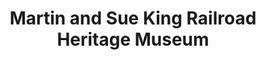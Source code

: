 ---
layout: repo
title: "Martin and Sue King Railroad Heritage Museum"
id: 23773
permalink: repos/23773/
---
